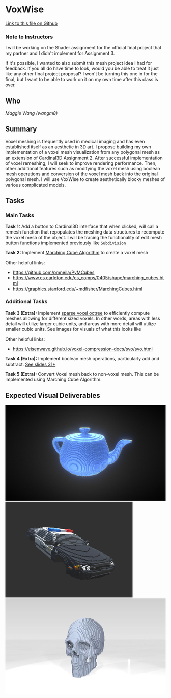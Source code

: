 # VoxWise

[Link to this file on Github](https://github.com/magatha14/VoxWise/blob/main/proposal.md)

### Note to Instructors

I will be working on the Shader assignment for the official final project that my partner and I didn't implement for Assignment 3. 

If it's possible, I wanted to also submit this mesh project idea I had for feedback. If you all do have time to look, would you be able to treat it just like any other final project proposal? I won't be turning this one in for the final, but I want to be able to work on it on my own time after this class is over. 

## Who
_Maggie Wang (wangm8)_

## Summary

Voxel meshing is frequently used in medical imaging and has even established itself as an aesthetic in 3D art. I propose building my own implementation of a voxel mesh visualization from any polygonal mesh as an extension of Cardinal3D Assignment 2. After successful implementation of voxel remeshing, I will seek to improve rendering performance. Then, other additional features such as modifying the voxel mesh using boolean mesh operations and conversion of the voxel mesh back into the original polygonal mesh. I will use VoxWise to create aesthetically blocky meshes of various complicated models.

## Tasks

### Main Tasks

**Task 1:** Add a button to Cardinal3D interface that when clicked, will call a remesh function that repopulates the meshing data structures to recompute the voxel mesh of the object. I will be tracing the functionality of edit mesh button functions implemented previously like `Subdivision`

**Task 2:** Implement [Marching Cube Algorithm](https://en.wikipedia.org/wiki/Marching_cubes#:~:text=Marching%20cubes%20is%20a%20computer,which%20are%20sometimes%20called%20voxels) to create a voxel mesh

Other helpful links:
* https://github.com/pmneila/PyMCubes 
* https://www.cs.carleton.edu/cs_comps/0405/shape/marching_cubes.html
* https://graphics.stanford.edu/~mdfisher/MarchingCubes.html

### Additional Tasks

**Task 3 (Extra):** Implement [sparse voxel octree](https://en.wikipedia.org/wiki/Sparse_voxel_octree) to efficiently compute meshes allowing for different sized voxels. In other words, areas with less detail will utilize larger cubic units, and areas with more detail will utilize smaller cubic units. See images for visuals of what this looks like

Other helpful links:
* https://eisenwave.github.io/voxel-compression-docs/svo/svo.html

**Task 4 (Extra):** Implement boolean mesh operations, particularly add and subtract. [See slides 31+](https://www.cs.cmu.edu/~scoros/cs15869-s15/lectures/05-CSG_Procedural.pdf)

**Task 5 (Extra):** Convert Voxel mesh back to non-voxel mesh. This can be implemented using Marching Cube Algorithm.

## Expected Visual Deliverables
<img src="./assets/voxel-teapot.jpeg"  width="600" height="300">
<img src="./assets/voxel-car.png"  width="400" height="300">
<img src="./assets/voxel-skull.png"  width="575" height="300">